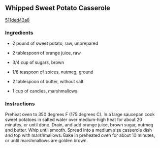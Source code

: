 ## Whipped Sweet Potato Casserole

[511ded43a8](http://allrecipes.com/recipe/whipped-sweet-potato-casserole/)

### Ingredients

 - 2 pound of sweet potato, raw, unprepared

 - 2 tablespoon of orange juice, raw

 - 3/4 cup of sugars, brown

 - 1/8 teaspoon of spices, nutmeg, ground

 - 2 tablespoon of butter, without salt

 - 1 cup of candies, marshmallows

### Instructions

Preheat oven to 350 degrees F (175 degrees C). In a large saucepan cook sweet potatoes in salted water over medium-high heat for about 20 minutes, or until done. Drain, and add orange juice, brown sugar, nutmeg and butter. Whip until smooth. Spread into a medium size casserole dish and top with marshmallows. Bake in preheated oven for about 10 minutes, or until marshmallows are golden brown.